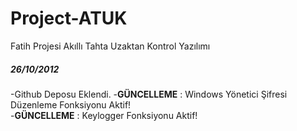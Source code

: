 Project-ATUK
============

Fatih Projesi Akıllı Tahta Uzaktan Kontrol Yazılımı

<ln>
<h5>26/10/2012</h5>
-Github Deposu Eklendi.
-<b>GÜNCELLEME</b> : Windows Yönetici Şifresi Düzenleme Fonksiyonu Aktif! <br />
-<b>GÜNCELLEME</b> : Keylogger Fonksiyonu Aktif!
<ln>